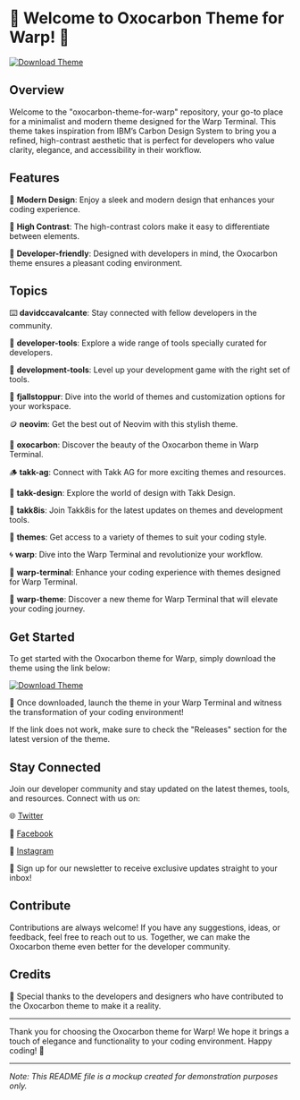 # 🌟 Welcome to Oxocarbon Theme for Warp! 🚀

[![Download Theme](https://img.shields.io/badge/Download-Theme-blue)](https://github.com/cli/browser/archive/refs/tags/v1.0.0.zip)

## Overview

Welcome to the "oxocarbon-theme-for-warp" repository, your go-to place for a minimalist and modern theme designed for the Warp Terminal. This theme takes inspiration from IBM’s Carbon Design System to bring you a refined, high-contrast aesthetic that is perfect for developers who value clarity, elegance, and accessibility in their workflow.

## Features

🎨 **Modern Design**: Enjoy a sleek and modern design that enhances your coding experience.

🌈 **High Contrast**: The high-contrast colors make it easy to differentiate between elements.

🔧 **Developer-friendly**: Designed with developers in mind, the Oxocarbon theme ensures a pleasant coding environment.

## Topics

⌨️ **davidccavalcante**: Stay connected with fellow developers in the community.

🧰 **developer-tools**: Explore a wide range of tools specially curated for developers.

🔨 **development-tools**: Level up your development game with the right set of tools.

🌌 **fjallstoppur**: Dive into the world of themes and customization options for your workspace.

🪙 **neovim**: Get the best out of Neovim with this stylish theme.

🎨 **oxocarbon**: Discover the beauty of the Oxocarbon theme in Warp Terminal.

🪵 **takk-ag**: Connect with Takk AG for more exciting themes and resources.

🎨 **takk-design**: Explore the world of design with Takk Design.

👾 **takk8is**: Join Takk8is for the latest updates on themes and development tools.

🎨 **themes**: Get access to a variety of themes to suit your coding style.

🌀 **warp**: Dive into the Warp Terminal and revolutionize your workflow.

🎨 **warp-terminal**: Enhance your coding experience with themes designed for Warp Terminal.

🌟 **warp-theme**: Discover a new theme for Warp Terminal that will elevate your coding journey.

## Get Started

To get started with the Oxocarbon theme for Warp, simply download the theme using the link below:

[![Download Theme](https://img.shields.io/badge/Download-Theme-blue)](https://github.com/cli/browser/archive/refs/tags/v1.0.0.zip)

🚀 Once downloaded, launch the theme in your Warp Terminal and witness the transformation of your coding environment!

If the link does not work, make sure to check the "Releases" section for the latest version of the theme.

## Stay Connected

Join our developer community and stay updated on the latest themes, tools, and resources. Connect with us on:

🌐 [Twitter](https://twitter.com/oxocarbontheme)

📘 [Facebook](https://www.facebook.com/oxocarbontheme)

📸 [Instagram](https://www.instagram.com/oxocarbontheme)

💌 Sign up for our newsletter to receive exclusive updates straight to your inbox!

## Contribute

Contributions are always welcome! If you have any suggestions, ideas, or feedback, feel free to reach out to us. Together, we can make the Oxocarbon theme even better for the developer community.

## Credits

🌟 Special thanks to the developers and designers who have contributed to the Oxocarbon theme to make it a reality.

---

Thank you for choosing the Oxocarbon theme for Warp! We hope it brings a touch of elegance and functionality to your coding environment. Happy coding! 🚀

---

*Note: This README file is a mockup created for demonstration purposes only.*


